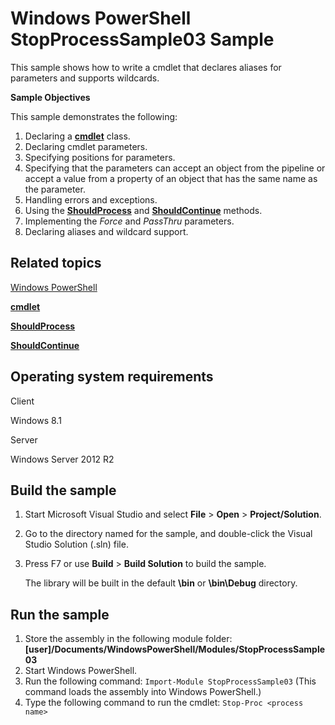 Windows PowerShell StopProcessSample03 Sample
=============================================

This sample shows how to write a cmdlet that declares aliases for parameters and supports wildcards.

**Sample Objectives**

This sample demonstrates the following:

1.  Declaring a [**cmdlet**](http://msdn.microsoft.com/en-us/library/windows/desktop/ms582518) class.
2.  Declaring cmdlet parameters.
3.  Specifying positions for parameters.
4.  Specifying that the parameters can accept an object from the pipeline or accept a value from a property of an object that has the same name as the parameter.
5.  Handling errors and exceptions.
6.  Using the [**ShouldProcess**](http://msdn.microsoft.com/en-us/library/windows/desktop/ms570256) and [**ShouldContinue**](http://msdn.microsoft.com/en-us/library/windows/desktop/ms570255) methods.
7.  Implementing the *Force* and *PassThru* parameters.
8.  Declaring aliases and wildcard support.

Related topics
--------------

[Windows PowerShell](http://go.microsoft.com/fwlink/p/?linkid=178145)

[**cmdlet**](http://msdn.microsoft.com/en-us/library/windows/desktop/ms582518)

[**ShouldProcess**](http://msdn.microsoft.com/en-us/library/windows/desktop/ms570256)

[**ShouldContinue**](http://msdn.microsoft.com/en-us/library/windows/desktop/ms570255)

Operating system requirements
-----------------------------

Client

Windows 8.1

Server

Windows Server 2012 R2

Build the sample
----------------

1.  Start Microsoft Visual Studio and select **File** \> **Open** \> **Project/Solution**.
2.  Go to the directory named for the sample, and double-click the Visual Studio Solution (.sln) file.
3.  Press F7 or use **Build** \> **Build Solution** to build the sample.

    The library will be built in the default **\\bin** or **\\bin\\Debug** directory.

Run the sample
--------------

1.  Store the assembly in the following module folder: **[user]/Documents/WindowsPowerShell/Modules/StopProcessSample03**
2.  Start Windows PowerShell.
3.  Run the following command: `Import-Module StopProcessSample03` (This command loads the assembly into Windows PowerShell.)
4.  Type the following command to run the cmdlet: `Stop-Proc <process name>`

